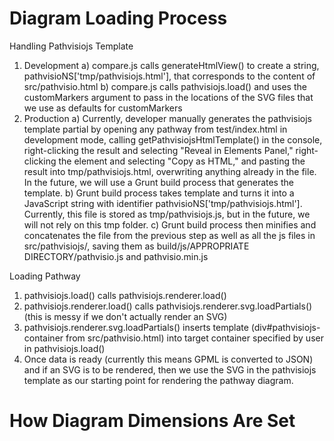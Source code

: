 # Diagram Loading Process

Handling Pathvisiojs Template

 1) Development
  a) compare.js calls generateHtmlView() to create a string, pathvisioNS['tmp/pathvisiojs.html'], that corresponds to the content of src/pathvisio.html
  b) compare.js calls pathvisiojs.load() and uses the customMarkers argument to pass in the locations of the SVG files that we use as defaults for customMarkers
 2) Production
  a) Currently, developer manually generates the pathvisiojs template partial by opening any pathway from test/index.html in development mode,
      calling getPathvisiojsHtmlTemplate() in the console, right-clicking the result and selecting "Reveal in Elements Panel," 
      right-clicking the element and selecting "Copy as HTML," and pasting the result into tmp/pathvisiojs.html, overwriting anything already in the file.
      In the future, we will use a Grunt build process that generates the template.
  b) Grunt build process takes template and turns it into a JavaScript string with identifier pathvisioNS['tmp/pathvisiojs.html']. Currently, this file is
      stored as tmp/pathvisiojs.js, but in the future, we will not rely on this tmp folder.
  c) Grunt build process then minifies and concatenates the file from the previous step as well as all the js files in src/pathvisiojs/, saving them as
      build/js/APPROPRIATE DIRECTORY/pathvisio.js and pathvisio.min.js

Loading Pathway

1) pathvisiojs.load() calls pathvisiojs.renderer.load()
2) pathvisiojs.renderer.load() calls pathvisiojs.renderer.svg.loadPartials() (this is messy if we don't actually render an SVG)
3) pathvisiojs.renderer.svg.loadPartials() inserts template (div#pathvisiojs-container from src/pathvisio.html) into target container specified by user in pathvisiojs.load()
4) Once data is ready (currently this means GPML is converted to JSON) and if an SVG is to be rendered, then we use the SVG in the pathvisiojs template as our starting point
    for rendering the pathway diagram.

# How Diagram Dimensions Are Set



